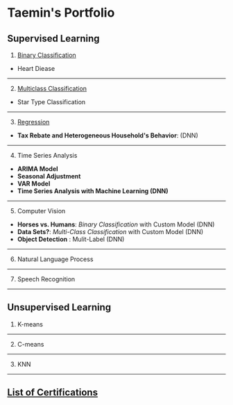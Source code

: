 # Taemin's Portfolio


## Supervised Learning

1. [Binary Classification](https://github.com/TaeminDA/Binary_Classification)
- Heart Diease

------

2. [Multiclass Classification](https://github.com/TaeminDA/Multiclass_Classification)
- Star Type Classification

------

3. [Regression](https://github.com/TaeminDA/Regression)

- **Tax Rebate and Heterogeneous Household's Behavior**: (DNN)

------

4. Time Series Analysis

- **ARIMA Model**
- **Seasonal Adjustment**
- **VAR Model**
- **Time Series Analysis with Machine Learning (DNN)**

------

5. Computer Vision

- **Horses vs. Humans**: _Binary Classification_ with Custom Model (DNN)
- **Data Sets?**: _Multi-Class Classification_ with Custom Model (DNN)
- **Object Detection** : Mulit-Label (DNN)

------

6. Natural Language Process

------

7. Speech Recognition

------


## Unsupervised Learning

1. K-means

------

2. C-means

------

3. KNN

------


## [List of Certifications](https://github.com/TaeminDA/portfolio/blob/main/certifications/)

